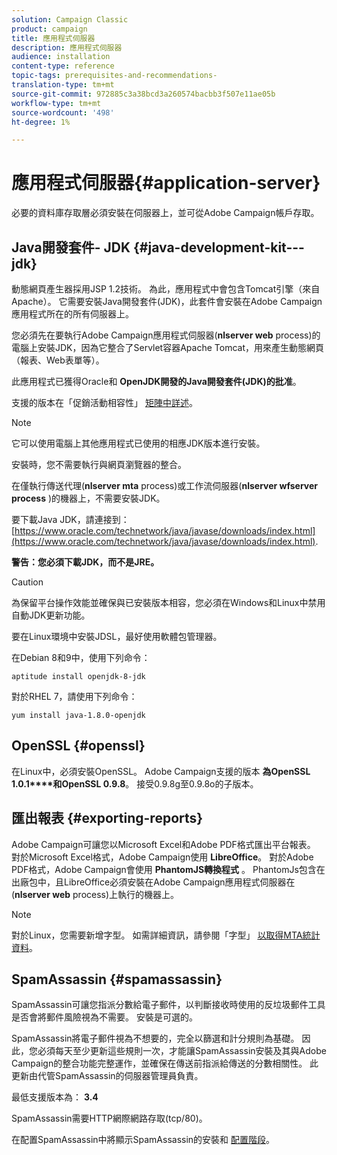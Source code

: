 ```yaml
---
solution: Campaign Classic
product: campaign
title: 應用程式伺服器
description: 應用程式伺服器
audience: installation
content-type: reference
topic-tags: prerequisites-and-recommendations-
translation-type: tm+mt
source-git-commit: 972885c3a38bcd3a260574bacbb3f507e11ae05b
workflow-type: tm+mt
source-wordcount: '498'
ht-degree: 1%

---
```



# 應用程式伺服器{#application-server}

必要的資料庫存取層必須安裝在伺服器上，並可從Adobe Campaign帳戶存取。

## Java開發套件- JDK {#java-development-kit---jdk}

動態網頁產生器採用JSP 1.2技術。 為此，應用程式中會包含Tomcat引擎（來自Apache）。 它需要安裝Java開發套件(JDK)，此套件會安裝在Adobe Campaign應用程式所在的所有伺服器上。

您必須先在要執行Adobe Campaign應用程式伺服器(**nlserver web** process)的電腦上安裝JDK，因為它整合了Servlet容器Apache Tomcat，用來產生動態網頁（報表、Web表單等）。

此應用程式已獲得Oracle和 **OpenJDK開發的Java開發套件(JDK)的批准**。

支援的版本在「促銷活動相容性」 [矩陣中詳述](../../rn/using/compatibility-matrix.md)。

>[!NOTE]
>
>它可以使用電腦上其他應用程式已使用的相應JDK版本進行安裝。
>  
>安裝時，您不需要執行與網頁瀏覽器的整合。
>
>在僅執行傳送代理(**nlserver mta** process)或工作流伺服器(**nlserver wfserver process** )的機器上，不需要安裝JDK。

要下載Java JDK，請連接到： [https://www.oracle.com/technetwork/java/javase/downloads/index.html](https://www.oracle.com/technetwork/java/javase/downloads/index.html).

**警告：您必須下載JDK，而不是JRE。**

>[!CAUTION]
>
>為保留平台操作效能並確保與已安裝版本相容，您必須在Windows和Linux中禁用自動JDK更新功能。

要在Linux環境中安裝JDSL，最好使用軟體包管理器。

在Debian 8和9中，使用下列命令：

```
aptitude install openjdk-8-jdk
```

對於RHEL 7，請使用下列命令：

```
yum install java-1.8.0-openjdk
```

## OpenSSL {#openssl}

在Linux中，必須安裝OpenSSL。 Adobe Campaign支援的版本 **為OpenSSL 1.0.1****和OpenSSL 0.9.8**。 接受0.9.8g至0.9.8o的子版本。

## 匯出報表 {#exporting-reports}

Adobe Campaign可讓您以Microsoft Excel和Adobe PDF格式匯出平台報表。 對於Microsoft Excel格式，Adobe Campaign使用 **LibreOffice**。 對於Adobe PDF格式，Adobe Campaign會使用 **PhantomJS轉換程式** 。 PhantomJs包含在出廠包中，且LibreOffice必須安裝在Adobe Campaign應用程式伺服器在(**nlserver web** process)上執行的機器上。

>[!NOTE]
>
>對於Linux，您需要新增字型。 如需詳細資訊，請參閱「字型」 [以取得MTA統計資料](../../installation/using/prerequisites-of-campaign-installation-in-linux.md#fonts-for-mta-statistics)。

## SpamAssassin {#spamassassin}

SpamAssassin可讓您指派分數給電子郵件，以判斷接收時使用的反垃圾郵件工具是否會將郵件風險視為不需要。 安裝是可選的。

SpamAssassin將電子郵件視為不想要的，完全以篩選和計分規則為基礎。 因此，您必須每天至少更新這些規則一次，才能讓SpamAssassin安裝及其與Adobe Campaign的整合功能完整運作，並確保在傳送前指派給傳送的分數相關性。 此更新由代管SpamAssassin的伺服器管理員負責。

最低支援版本為： **3.4**

SpamAssassin需要HTTP網際網路存取(tcp/80)。

在配置SpamAssassin中將顯示SpamAssassin的安裝和 [配置階段](../../installation/using/configuring-spamassassin.md)。
